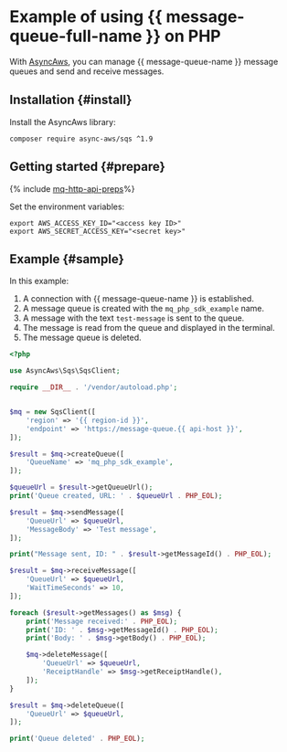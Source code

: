 # Example of using {{ message-queue-full-name }} on PHP

With [AsyncAws](https://async-aws.com), you can manage {{ message-queue-name }} message queues and send and receive messages.

## Installation {#install}

Install the AsyncAws library:

```
composer require async-aws/sqs ^1.9
```

## Getting started {#prepare}

{% include [mq-http-api-preps](../_includes_service/mq-http-api-preps-sdk.md)%}

Set the environment variables:

```
export AWS_ACCESS_KEY_ID="<access key ID>"
export AWS_SECRET_ACCESS_KEY="<secret key>"
```

## Example {#sample}

In this example:

1. A connection with {{ message-queue-name }} is established.
1. A message queue is created with the `mq_php_sdk_example` name.
1. A message with the text `test-message` is sent to the queue.
1. The message is read from the queue and displayed in the terminal.
1. The message queue is deleted.

```php
<?php

use AsyncAws\Sqs\SqsClient;

require __DIR__ . '/vendor/autoload.php';


$mq = new SqsClient([
    'region' => '{{ region-id }}',
    'endpoint' => 'https://message-queue.{{ api-host }}',
]);

$result = $mq->createQueue([
    'QueueName' => 'mq_php_sdk_example',
]);

$queueUrl = $result->getQueueUrl();
print('Queue created, URL: ' . $queueUrl . PHP_EOL);

$result = $mq->sendMessage([
    'QueueUrl' => $queueUrl,
    'MessageBody' => 'Test message',
]);

print("Message sent, ID: " . $result->getMessageId() . PHP_EOL);

$result = $mq->receiveMessage([
    'QueueUrl' => $queueUrl,
    'WaitTimeSeconds' => 10,
]);

foreach ($result->getMessages() as $msg) {
    print('Message received:' . PHP_EOL);
    print('ID: ' . $msg->getMessageId() . PHP_EOL);
    print('Body: ' . $msg->getBody() . PHP_EOL);

    $mq->deleteMessage([
        'QueueUrl' => $queueUrl,
        'ReceiptHandle' => $msg->getReceiptHandle(),
    ]);
}

$result = $mq->deleteQueue([
    'QueueUrl' => $queueUrl,
]);

print('Queue deleted' . PHP_EOL);
```